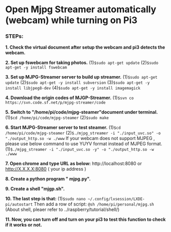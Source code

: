 # Open Mjpg Streamer automatically (webcam) while turning on Pi3


### STEPs:

**1. Check the virtual document after setup the webcam and pi3 detects the webcam.**

**2. Set up  fswebcam for taking photos.**
     (1)`$sudo apt-get update`
     (2)`$sudo apt-get -y install fswebcam`

**3. Set up MJPG-Streamer server to build up streamer.**
     (1)`$sudo apt-get update`
     (2)`$sudo apt-get -y install subversion`
     (3)`$sudo apt-get -y install libjpeg8-dev`
     (4)`$sudo apt-get -y install imagemagick`

**4. Download the origin codes of MJGP-Streamer.**
     (1)`$svn co https://svn.code.sf.net/p/mjpg-streamer/code`

**5. Switch to "/home/pi/code/mjpg-steamer"document under terminal.**
     (1)`$cd /home/pi/code/mjpg-steamer`
     (2)`$sudo make`

**6. Start MJPG-Streamer server to test steamer.**
     (1)`$cd /home/pi/code/mjpg-steamer`
     (2)`$./mjpg_streamer -i "./input_uvc.so" -o "./output_http.so -w ./www`
     If your webcam does not support MJPEG , please use below command to use YUYV format instead of MJPEG format.
     (1)`$./mjpg_streamer -i "./input_uvc.so -y" -o "./output_http.so -w ./www`

**7. Open chrome  and type URL as below:**
     http://localhost:8080 or
     http://X.X.X.X:8080   ( your ip address )

**8. Create a python program " mjpg.py".**

**9. Create a shell "mjgp.sh".**

**10. The last step is that:** 
      (1)`$sudo nano ~/.config/lxsession/LXDE-pi/autostart`
      Then add a row of script: `@sh /home/pi/personal/mjpg.sh`
      (About shell, pleaer refer to ../raspberry/tutorial/shell/)

**11. Now, you can turn off and turn on your pi3 to test this function to check if it works or not.**

